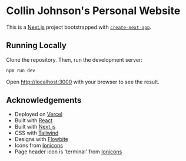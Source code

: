 # Collin Johnson's Personal Website

This is a [Next.js](https://nextjs.org/) project bootstrapped with [`create-next-app`](https://github.com/vercel/next.js/tree/canary/packages/create-next-app).

## Running Locally

Clone the repository.
Then, run the development server:

```bash
npm run dev
```

Open [http://localhost:3000](http://localhost:3000) with your browser to see the result.

## Acknowledgements
- Deployed on [Vercel](https://vercel.com/)
- Built with [React](https://react.dev/)
- Built with [Next.js](https://nextjs.org/)
- CSS with [Tailwind](https://tailwindcss.com/)
- Designs with [Flowbite](https://flowbite.com/)
- Icons from [Ionicons](https://ionic.io/ionicons/)
- Page header icon is 'terminal' from [Ionicons](https://ionic.io/ionicons/)